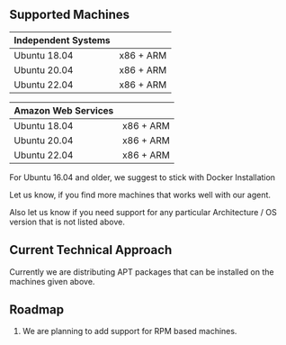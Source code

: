 ## Supported Machines

| Independent Systems | |
|-|-|
|Ubuntu 18.04 | x86 + ARM
|Ubuntu 20.04 | x86 + ARM
|Ubuntu 22.04 | x86 + ARM

| Amazon Web Services | |
|-|-|
|Ubuntu 18.04 | x86 + ARM
|Ubuntu 20.04 | x86 + ARM
|Ubuntu 22.04 | x86 + ARM

For Ubuntu 16.04 and older, we suggest to stick with Docker Installation

Let us know, if you find more machines that works well with our agent.

Also let us know if you need support for any particular Architecture / OS version that is not listed above.

## Current Technical Approach

Currently we are distributing APT packages that can be installed on the machines given above.


## Roadmap

1. We are planning to add support for RPM based machines.
